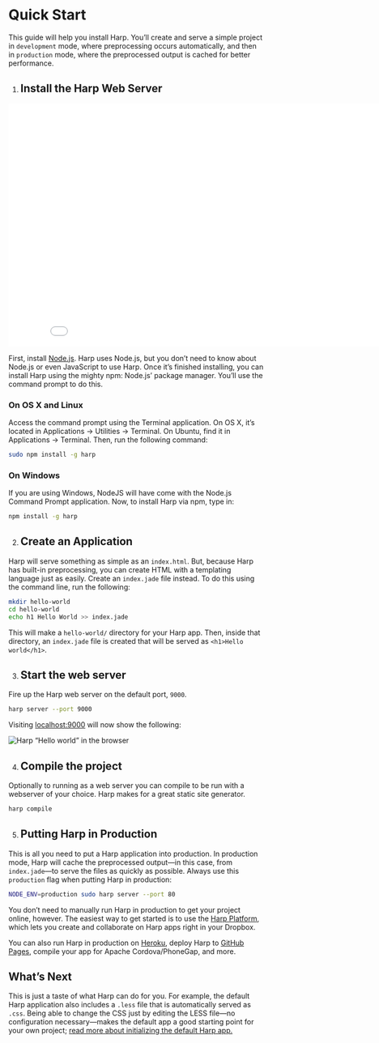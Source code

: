 # Quick Start

This guide will help you install Harp. You’ll create and serve a simple project in `development` mode, where preprocessing occurs automatically, and then in `production` mode, where the preprocessed output is cached for better performance.

1. ## Install the Harp Web Server

  <div class="videoWrapper"><iframe width="853" height="480" src="//www.youtube.com/embed/SEA0G9kpVJM?rel=0" frameborder="0" allowfullscreen></iframe></div>

  First, install [Node.js](http://nodejs.org/download/). Harp uses Node.js, but you don’t need to know about Node.js or even JavaScript to use Harp. Once it’s finished installing, you can install Harp using the mighty npm: Node.js’ package manager. You’ll use the command prompt to do this.

  ### On OS X and Linux

  Access the command prompt using the Terminal application. On OS X, it’s located in Applications → Utilities → Terminal. On Ubuntu, find it in Applications → Terminal. Then, run the following command:

  ```bash
  sudo npm install -g harp
  ```

  ### On Windows

  If you are using Windows, NodeJS will have come with the Node.js Command Prompt application. Now, to install Harp via npm, type in:

  ```bash
  npm install -g harp
  ```

2. ## Create an Application

  Harp will serve something as simple as an `index.html`. But, because Harp has built-in preprocessing, you can create HTML with a templating language just as easily. Create an `index.jade` file instead. To do this using the command line, run the following:

  ```sh
  mkdir hello-world
  cd hello-world
  echo h1 Hello World >> index.jade
  ```

  This will make a `hello-world/` directory for your Harp app. Then, inside that directory, an `index.jade` file is created that will be served as `<h1>Hello world</h1>`.

3. ## Start the web server

  Fire up the Harp web server on the default port, `9000`.

  ```sh
  harp server --port 9000
  ```

  Visiting [localhost:9000](http://localhost:9000) will now show the following:

  ![Harp “Hello world” in the browser](/docs/images/hello-world.png)

4. ## Compile the project

  Optionally to running as a web server you can compile to be run with a webserver of your choice. Harp makes for a great static site generator.

  ```sh
  harp compile
  ```

5. ## Putting Harp in Production

  This is all you need to put a Harp application into production. In production mode, Harp will cache the preprocessed output—in this case, from `index.jade`—to serve the files as quickly as possible. Always use this `production` flag when putting Harp in production:

  ```sh
  NODE_ENV=production sudo harp server --port 80
  ```

  You don’t need to manually run Harp in production to get your project online, however. The easiest way to get started is to use the [Harp Platform](https://www.harp.io/), which lets you create and collaborate on Harp apps right in your Dropbox.

  You can also run Harp in production on [Heroku](http://harpjs.com/docs/deployment/heroku), deploy Harp to [GitHub Pages](http://harpjs.com/docs/deployment/github-pages), compile your app for Apache Cordova/PhoneGap, and more.

## What’s Next

This is just a taste of what Harp can do for you. For example, the default Harp application also includes a `.less` file that is automatically served as `.css`. Being able to change the CSS just by editing the LESS file—no configuration necessary—makes the default app a good starting point for your own project; [read more about initializing the default Harp app.](/docs/environment/init)